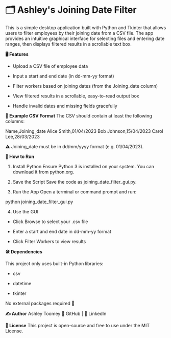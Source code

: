 # 🗂️ Ashley's Joining Date Filter

This is a simple desktop application built with Python and Tkinter that allows users to filter employees by their joining date from a CSV file. The app provides an intuitive graphical interface for selecting files and entering date ranges, then displays filtered results in a scrollable text box.

**🖥️ Features**
- Upload a CSV file of employee data

- Input a start and end date (in dd-mm-yy format)

- Filter workers based on joining dates (from the Joining_date column)

- View filtered results in a scrollable, easy-to-read output box

- Handle invalid dates and missing fields gracefully

**📂 Example CSV Format**
The CSV should contain at least the following columns:

Name,Joining_date
Alice Smith,01/04/2023
Bob Johnson,15/04/2023
Carol Lee,28/03/2023

⚠️ Joining_date must be in dd/mm/yyyy format (e.g. 01/04/2023).

**🚀 How to Run**
1) Install Python
   Ensure Python 3 is installed on your system. You can download it from python.org.

2) Save the Script
   Save the code as joining_date_filter_gui.py.

3) Run the App
   Open a terminal or command prompt and run:

python joining_date_filter_gui.py

4) Use the GUI

-  Click Browse to select your .csv file

-  Enter a start and end date in dd-mm-yy format

-  Click Filter Workers to view results

**🛠️ Dependencies**

This project only uses built-in Python libraries:

- csv

- datetime

- tkinter

No external packages required 🎉

**✍️ Author**
Ashley Toomey
🔗 GitHub | 💼 LinkedIn

**📃 License**
This project is open-source and free to use under the MIT License.


